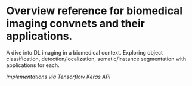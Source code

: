 # Overview reference for biomedical imaging convnets and their applications.

A dive into DL imaging in a biomedical context. Exploring object classification, detection/localization, sematic/instance segmentation with applications for each.

*Implementations via Tensorflow Keras API*
